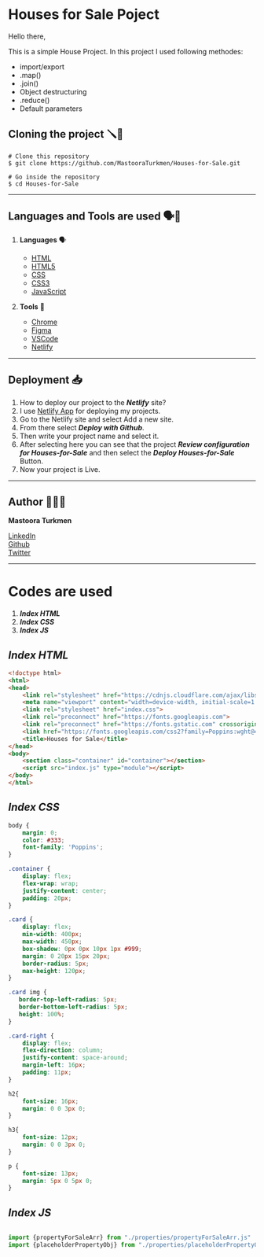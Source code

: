 # Houses for Sale Poject


Hello there,

This is a simple House Project. In this project I used following methodes:
- import/export
- .map()
- .join()
- Object destructuring
- .reduce()
- Default parameters


## Cloning the project 🪛🔨

```
# Clone this repository
$ git clone https://github.com/MastooraTurkmen/Houses-for-Sale.git

# Go inside the repository
$ cd Houses-for-Sale
```

------

## Languages and Tools are used 🗣️🔧

1. **Languages** 🗣️

    + [HTML](https://github.com/topics/html)
    + [HTML5](https://github.com/topics/html5)
    + [CSS](https://github.com/topics/css)
    + [CSS3](https://github.com/topics/css3)
    + [JavaScript](https://github.com/topics/javascript)

2. **Tools** 🔧

    + [Chrome](https://github.com/topics/chrome)
    + [Figma](https://github.com/topics/figma)
    + [VSCode](https://github.com/topics/vscode)
    + [Netlify](https://github.com/topics/netlify)


------

## Deployment 📥

1. How to deploy our project to the ***Netlify*** site?
2. I use [Netlify App](https://app.netlify.com/) for deploying my projects.
3. Go to the Netlify site and select Add a new site.
4. From there select **_Deploy with Github_**.
5. Then write your project name and select it.
6. After selecting here you can see that the project **_Review configuration for Houses-for-Sale_** and then select the **_Deploy Houses-for-Sale_** Button.
7. Now your project is Live.


-------

## Author 👩🏻‍💻

**Mastoora Turkmen**

[LinkedIn](https://www.linkedin.com/in/mastoora-turkmen/) 
<br>
[Github](https://github.com/MastooraTurkmen/) 
<br>
[Twitter](https://twitter.com/MastooraJ22)


------

# Codes are used

1. ***Index HTML***
2. ***Index CSS***
3. ***Index JS***


## ***Index HTML***

```html
<!doctype html>
<html>
<head>
    <link rel="stylesheet" href="https://cdnjs.cloudflare.com/ajax/libs/normalize/8.0.1/normalize.css">
    <meta name="viewport" content="width=device-width, initial-scale=1.0">
    <link rel="stylesheet" href="index.css">
    <link rel="preconnect" href="https://fonts.googleapis.com">
    <link rel="preconnect" href="https://fonts.gstatic.com" crossorigin>
    <link href="https://fonts.googleapis.com/css2?family=Poppins:wght@400;700&display=swap" rel="stylesheet">
    <title>Houses for Sale</title>
</head>
<body>
    <section class="container" id="container"></section>
    <script src="index.js" type="module"></script>
</body>
</html>
```

## ***Index CSS***

```css
body {
    margin: 0;
    color: #333;
    font-family: 'Poppins';
}

.container {
    display: flex;
    flex-wrap: wrap;
    justify-content: center;
    padding: 20px;
}

.card {
    display: flex;
    min-width: 400px;
    max-width: 450px;
    box-shadow: 0px 0px 10px 1px #999;
    margin: 0 20px 15px 20px;
    border-radius: 5px;
    max-height: 120px;
}

.card img {
   border-top-left-radius: 5px;
   border-bottom-left-radius: 5px;
   height: 100%;
}

.card-right {
    display: flex;
    flex-direction: column;
    justify-content: space-around;
    margin-left: 16px;
    padding: 11px;
}

h2{  
    font-size: 16px;
    margin: 0 0 3px 0;
}

h3{  
    font-size: 12px;
    margin: 0 0 3px 0;
}

p {
    font-size: 13px;
    margin: 5px 0 5px 0;
}
```


## ***Index JS***

```js

import {propertyForSaleArr} from "./properties/propertyForSaleArr.js"
import {placeholderPropertyObj} from "./properties/placeholderPropertyObj.js"
```